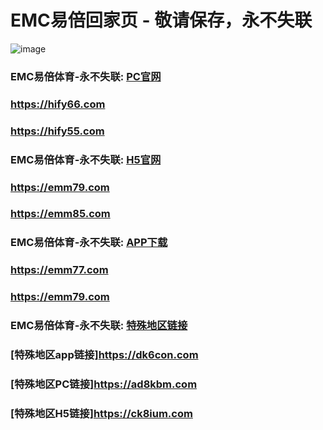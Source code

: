 # EMC易倍回家页 - 敬请保存，永不失联
![image](https://github.com/emc00123/emc00123/assets/161131716/7c9a2641-80ea-4bcf-9aa9-06c69f78449d)


### EMC易倍体育-永不失联:  [PC官网](https://jnsk10.com)
### <https://hify66.com>
### <https://hify55.com>
### EMC易倍体育-永不失联:  [H5官网](https://tx6dj.com)
### <https://emm79.com>
### <https://emm85.com>
### EMC易倍体育-永不失联:  [APP下载](https://cok017.com)
### <https://emm77.com>
### <https://emm79.com>
### EMC易倍体育-永不失联:  [特殊地区链接](https://ad8kbm.com)
### [特殊地区app链接]<https://dk6con.com>
### [特殊地区PC链接]<https://ad8kbm.com>
### [特殊地区H5链接]<https://ck8ium.com>
<!--
**emc10008/emc10008** is a ✨ _special_ ✨ repository because its `README.md` (this file) appears on your GitHub profile.

Here are some ideas to get you started:

- 🔭 I’m currently working on ...
- 🌱 I’m currently learning ...
- 👯 I’m looking to collaborate on ...
- 🤔 I’m looking for help with ...
- 💬 Ask me about ...
- 📫 How to reach me: ...
- 😄 Pronouns: ...
- ⚡ Fun fact: ...
-->
